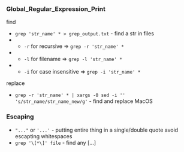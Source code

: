 ### Global_Regular_Expression_Print

find
- `grep 'str_name' * > grep_output.txt` - find a str in files
 - + `-r` for recursive => `grep -r 'str_name' *`
 - + `-l` for filename => `grep -l 'str_name' *`
 - + `-i` for case insensitive => `grep -i 'str_name' *`

replace
- `grep -r 'str_name' * | xargs -0 sed -i '' 's/str_name/str_name_new/g'` - find and replace MacOS
 
### Escaping
- `"..."` or `'...'` - putting entire thing in a single/double quote avoid escapting whitespaces
- `grep '\[*\]' file` - find any [...] 
